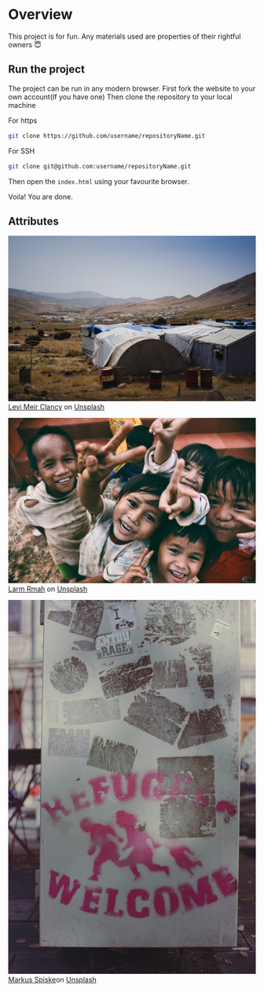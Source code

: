 
# Overview

This project is for fun. Any materials used are properties of their rightful owners :innocent:

## Run the project

The project can be run in any modern browser.
First fork the website to your own account(If you have one)
Then clone the repository to your local machine

For https  

```bash
git clone https://github.com/username/repositoryName.git
```

For SSH

```bash
git clone git@github.com:username/repositoryName.git
```  

Then open the `index.html` using your favourite browser.  

Voila! You are done.

## Attributes

![A refugee tent in Iraq](./assets/levi-meir-clancy-3ITXxnoNd-k-unsplash.jpg)[Levi Meir Clancy](https://unsplash.com/@levimeirclancy?utm_source=unsplash&utm_medium=referral&utm_content=creditCopyText) on [Unsplash](https://unsplash.com/s/photos/refugee-camp?utm_source=unsplash&utm_medium=referral&utm_content=creditCopyText)

![The children in a group photo](./assets/larm-rmah-AEaTUnvneik-unsplash.jpg)[Larm Rmah](https://unsplash.com/@larm?utm_source=unsplash&utm_medium=referral&utm_content=creditCopyText) on [Unsplash](https://unsplash.com/s/photos/helping-people?utm_source=unsplash&utm_medium=referral&utm_content=creditCopyText)

![The refugee sign](assets/markus-spiske-_NOKeOtMR-s-unsplash.jpg)[Markus Spiske](https://unsplash.com/@markusspiske?utm_source=unsplash&utm_medium=referral&utm_content=creditCopyText)on [Unsplash](https://unsplash.com/s/photos/refugee?utm_source=unsplash&utm_medium=referral&utm_content=creditCopyText)
